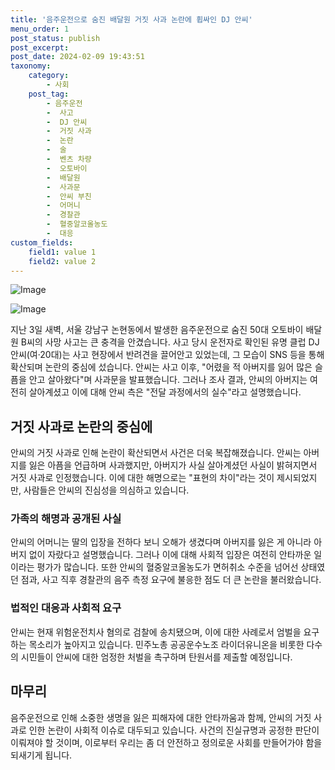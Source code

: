 ```yaml
---
title: '음주운전으로 숨진 배달원 거짓 사과 논란에 휩싸인 DJ 안씨'
menu_order: 1
post_status: publish
post_excerpt: 
post_date: 2024-02-09 19:43:51
taxonomy:
    category:
        - 사회
    post_tag:
        - 음주운전
        -  사고
        -  DJ 안씨
        -  거짓 사과
        -  논란
        -  술
        -  벤츠 차량
        -  오토바이
        -  배달원
        -  사과문
        -  안씨 부친
        -  어머니
        -  경찰관
        -  혈중알코올농도
        -  대응
custom_fields:
    field1: value 1
    field2: value 2
---
```


![Image](https://imgnews.pstatic.net/image/018/2024/02/09/0005671077_001_20240209134503099.jpg?type=w647)

![Image](https://imgnews.pstatic.net/image/018/2024/02/09/0005671077_002_20240209134503109.jpg?type=w647)

지난 3일 새벽, 서울 강남구 논현동에서 발생한 음주운전으로 숨진 50대 오토바이 배달원 B씨의 사망 사고는 큰 충격을 안겼습니다. 사고 당시 운전자로 확인된 유명 클럽 DJ 안씨(여·20대)는 사고 현장에서 반려견을 끌어안고 있었는데, 그 모습이 SNS 등을 통해 확산되며 논란의 중심에 섰습니다. 안씨는 사고 이후, "어렸을 적 아버지를 잃어 많은 슬픔을 안고 살아왔다"며 사과문을 발표했습니다. 그러나 조사 결과, 안씨의 아버지는 여전히 살아계셨고 이에 대해 안씨 측은 "전달 과정에서의 실수"라고 설명했습니다.
## 거짓 사과로 논란의 중심에
안씨의 거짓 사과로 인해 논란이 확산되면서 사건은 더욱 복잡해졌습니다. 안씨는 아버지를 잃은 아픔을 언급하며 사과했지만, 아버지가 사실 살아계셨던 사실이 밝혀지면서 거짓 사과로 인정했습니다. 이에 대한 해명으로는 "표현의 차이"라는 것이 제시되었지만, 사람들은 안씨의 진심성을 의심하고 있습니다.
### 가족의 해명과 공개된 사실
안씨의 어머니는 딸의 입장을 전하다 보니 오해가 생겼다며 아버지를 잃은 게 아니라 아버지 없이 자랐다고 설명했습니다. 그러나 이에 대해 사회적 입장은 여전히 안타까운 일이라는 평가가 많습니다. 또한 안씨의 혈중알코올농도가 면허취소 수준을 넘어선 상태였던 점과, 사고 직후 경찰관의 음주 측정 요구에 불응한 점도 더 큰 논란을 불러왔습니다.
### 법적인 대응과 사회적 요구
안씨는 현재 위험운전치사 혐의로 검찰에 송치됐으며, 이에 대한 사례로서 엄벌을 요구하는 목소리가 높아지고 있습니다. 민주노총 공공운수노조 라이더유니온을 비롯한 다수의 시민들이 안씨에 대한 엄정한 처벌을 촉구하며 탄원서를 제출할 예정입니다.
## 마무리
음주운전으로 인해 소중한 생명을 잃은 피해자에 대한 안타까움과 함께, 안씨의 거짓 사과로 인한 논란이 사회적 이슈로 대두되고 있습니다. 사건의 진실규명과 공정한 판단이 이뤄져야 할 것이며, 이로부터 우리는 좀 더 안전하고 정의로운 사회를 만들어가야 함을 되새기게 됩니다.
